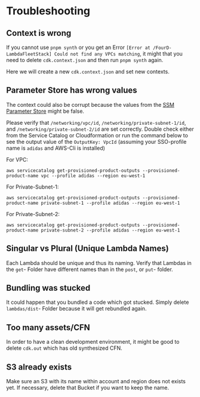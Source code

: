 # Troubleshooting

## Context is wrong

If you cannot use `pnpm synth` or you get an Error `[Error at /FourD-LambdaFleetStack] Could not find any VPCs matching`, it might that you need to delete `cdk.context.json` and then run `pnpm synth` again.

Here we will create a new `cdk.context.json` and set new contexts.

## Parameter Store has wrong values

The context could also be corrupt because the values from the [SSM Parameter Store](https://eu-west-1.console.aws.amazon.com/systems-manager/parameters/?region=eu-west-1&tab=Table) might be false.

Please verify that `/networking/vpc/id`, `/networking/private-subnet-1/id`, and `/networking/private-subnet-2/id` are set correctly. Double check either from the Service Catalog or Cloudformation or run the command below to see the output value of the `OutputKey: VpcId` (assuming your SSO-profile name is `adidas` and AWS-Cli is installed)

For VPC:

`aws servicecatalog get-provisioned-product-outputs --provisioned-product-name vpc --profile adidas --region eu-west-1`

For Private-Subnet-1:

`aws servicecatalog get-provisioned-product-outputs --provisioned-product-name private-subnet-1 --profile adidas --region eu-west-1`

For Private-Subnet-2:

`aws servicecatalog get-provisioned-product-outputs --provisioned-product-name private-subnet-2 --profile adidas --region eu-west-1`

## Singular vs Plural (Unique Lambda Names)

Each Lambda should be unique and thus its naming.
Verify that Lambdas in the `get`- Folder have different names than in the `post`, or `put`- folder.

## Bundling was stucked

It could happen that you bundled a code which got stucked.
Simply delete `lambdas/dist`- Folder because it will get rebundled again.

## Too many assets/CFN

In order to have a clean development environment, it might be good to delete `cdk.out` which has old synthesized CFN.

## S3 already exists

Make sure an S3 with its name within account and region does not exists yet.
If necessary, delete that Bucket if you want to keep the name.